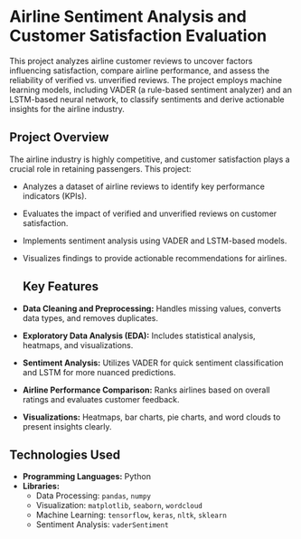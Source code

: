# Airline Sentiment Analysis and Customer Satisfaction Evaluation

This project analyzes airline customer reviews to uncover factors influencing satisfaction, compare airline performance, and assess the reliability of verified vs. unverified reviews. The project employs machine learning models, including VADER (a rule-based sentiment analyzer) and an LSTM-based neural network, to classify sentiments and derive actionable insights for the airline industry.

## Project Overview
The airline industry is highly competitive, and customer satisfaction plays a crucial role in retaining passengers. This project:

- Analyzes a dataset of airline reviews to identify key performance indicators (KPIs).
- Evaluates the impact of verified and unverified reviews on customer satisfaction.
- Implements sentiment analysis using VADER and LSTM-based models.
- Visualizes findings to provide actionable recommendations for airlines.

  ## Key Features
- **Data Cleaning and Preprocessing:** Handles missing values, converts data types, and removes duplicates.
- **Exploratory Data Analysis (EDA):** Includes statistical analysis, heatmaps, and visualizations.
- **Sentiment Analysis:** Utilizes VADER for quick sentiment classification and LSTM for more nuanced predictions.
- **Airline Performance Comparison:** Ranks airlines based on overall ratings and evaluates customer feedback.
- **Visualizations:** Heatmaps, bar charts, pie charts, and word clouds to present insights clearly.

## Technologies Used
- **Programming Languages:** Python
- **Libraries:**
  - Data Processing: `pandas`, `numpy`
  - Visualization: `matplotlib`, `seaborn`, `wordcloud`
  - Machine Learning: `tensorflow`, `keras`, `nltk`, `sklearn`
  - Sentiment Analysis: `vaderSentiment`
